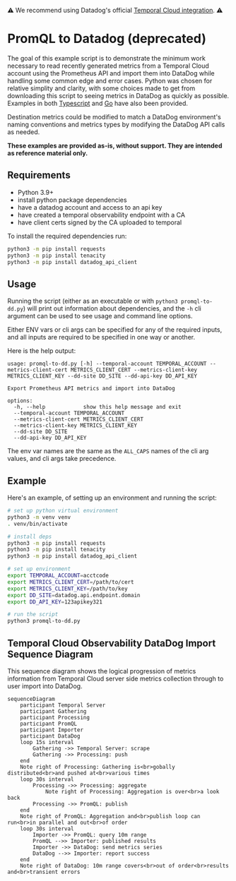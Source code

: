 ⚠️ We recommend using Datadog's official [Temporal Cloud integration](https://docs.datadoghq.com/integrations/temporal_cloud/). ⚠️

PromQL to Datadog (deprecated)
=================

The goal of this example script is to demonstrate the minimum work necessary to read recently generated metrics from a Temporal Cloud account using the Prometheus API and import them into DataDog while handling some common edge and error cases. 
Python was chosen for relative simplity and clarity, with some choices made to get from downloading this script to seeing metrics in DataDog as quickly as possible. Examples in both [Typescript](promql-to-dd-ts) and [Go](promql-to-dd-go) have also been provided.

Destination metrics could be modified to match a DataDog environment's naming conventions and metrics types by modifying the DataDog API calls as needed.

**These examples are provided as-is, without support. They are intended as reference material only.**

Requirements
------------

* Python 3.9+
* install python package dependencies
* have a datadog account and access to an api key
* have created a temporal observability endpoint with a CA
* have client certs signed by the CA uploaded to temporal

To install the required dependencies run:

```bash
python3 -m pip install requests
python3 -m pip install tenacity
python3 -m pip install datadog_api_client
```

Usage
-----

Running the script (either as an executable or with `python3 promql-to-dd.py`) will print out information about dependencies, and the `-h` cli argument can be used to see usage and command line options.

Either ENV vars or cli args can be specified for any of the required inputs, and all inputs are required to be specified in one way or another.

Here is the help output:

```
usage: promql-to-dd.py [-h] --temporal-account TEMPORAL_ACCOUNT --metrics-client-cert METRICS_CLIENT_CERT --metrics-client-key METRICS_CLIENT_KEY --dd-site DD_SITE --dd-api-key DD_API_KEY

Export Prometheus API metrics and import into DataDog

options:
  -h, --help            show this help message and exit
  --temporal-account TEMPORAL_ACCOUNT
  --metrics-client-cert METRICS_CLIENT_CERT
  --metrics-client-key METRICS_CLIENT_KEY
  --dd-site DD_SITE
  --dd-api-key DD_API_KEY
```

The env var names are the same as the `ALL_CAPS` names of the cli arg values, and cli args take precedence.

Example
-------

Here's an example, of setting up an environment and running the script:

```bash
# set up python virtual environment
python3 -m venv venv
. venv/bin/activate

# install deps
python3 -m pip install requests
python3 -m pip install tenacity
python3 -m pip install datadog_api_client

# set up environment
export TEMPORAL_ACCOUNT=acctcode
export METRICS_CLIENT_CERT=/path/to/cert
export METRICS_CLIENT_KEY=/path/to/key
export DD_SITE=datadog.api.endpoint.domain
export DD_API_KEY=123apikey321

# run the script
python3 promql-to-dd.py
```

Temporal Cloud Observability DataDog Import Sequence Diagram
------------------------------------------------------------

This sequence diagram shows the logical progression of metrics information from Temporal Cloud server side metrics collection through to user import into DataDog.

```mermaid
sequenceDiagram
    participant Temporal Server
    participant Gathering
    participant Processing
    participant PromQL
    participant Importer
    participant DataDog
    loop 15s interval
        Gathering ->> Temporal Server: scrape
        Gathering ->> Processing: push
    end 
    Note right of Processing: Gathering is<br>gobally distributed<br>and pushed at<br>various times
    loop 30s interval
        Processing ->> Processing: aggregate
            Note right of Processing: Aggregation is over<br>a look back
        Processing ->> PromQL: publish
    end
    Note right of PromQL: Aggregation and<br>publish loop can run<br>in parallel and out<br>of order
    loop 30s interval
        Importer ->> PromQL: query 10m range
        PromQL -->> Importer: published results
        Importer ->> DataDog: send metrics series
        DataDog -->> Importer: report success
    end
    Note right of DataDog: 10m range covers<br>out of order<br>results and<br>transient errors
```
